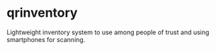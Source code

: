 # qrinventory
Lightweight inventory system to use among people of trust and using smartphones for scanning.
